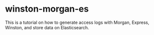 # winston-morgan-es

This is a tutorial on how to generate access logs with Morgan, Express, Winston, and store data on Elasticsearch.
